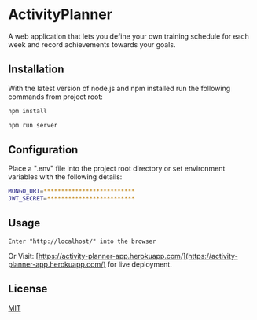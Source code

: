 # ActivityPlanner

A web application that lets you define your own training schedule for each week and record achievements towards your goals.


## Installation

With the latest version of node.js and npm installed run the following commands from project root:

```bash
npm install
```

```bash
npm run server
```

## Configuration

Place a ".env" file into the project root directory or set environment variables with the following details:

```bash
MONGO_URI=**************************
JWT_SECRET=*************************
```


## Usage

```code
Enter "http://localhost/" into the browser
```
Or
Visit: [https://activity-planner-app.herokuapp.com/](https://activity-planner-app.herokuapp.com/) for live deployment.


## License
[MIT](https://choosealicense.com/licenses/mit/)
